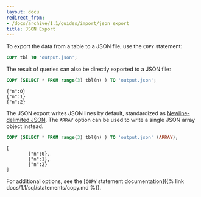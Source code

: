 ```yaml
---
layout: docu
redirect_from:
- /docs/archive/1.1/guides/import/json_export
title: JSON Export
---
```


To export the data from a table to a JSON file, use the `COPY` statement:

```sql
COPY tbl TO 'output.json';
```

The result of queries can also be directly exported to a JSON file:

```sql
COPY (SELECT * FROM range(3) tbl(n) ) TO 'output.json';
```
```
{"n":0}
{"n":1}
{"n":2}
```

The JSON export writes JSON lines by default, standardized as [Newline-delimited JSON](https://en.wikipedia.org/wiki/JSON_streaming#NDJSON).
The `ARRAY` option can be used to write a single JSON array object instead.

```sql
COPY (SELECT * FROM range(3) tbl(n) ) TO 'output.json' (ARRAY);
```
```
[
        {"n":0},
        {"n":1},
        {"n":2}
]
```

For additional options, see the [`COPY` statement documentation]({% link docs/1.1/sql/statements/copy.md %}).